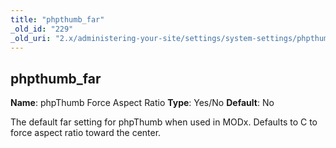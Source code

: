 ```yaml
---
title: "phpthumb_far"
_old_id: "229"
_old_uri: "2.x/administering-your-site/settings/system-settings/phpthumb_far"
---
```


## phpthumb\_far

**Name**: phpThumb Force Aspect Ratio
**Type**: Yes/No
**Default**: No

The default far setting for phpThumb when used in MODx. Defaults to C to force aspect ratio toward the center.
